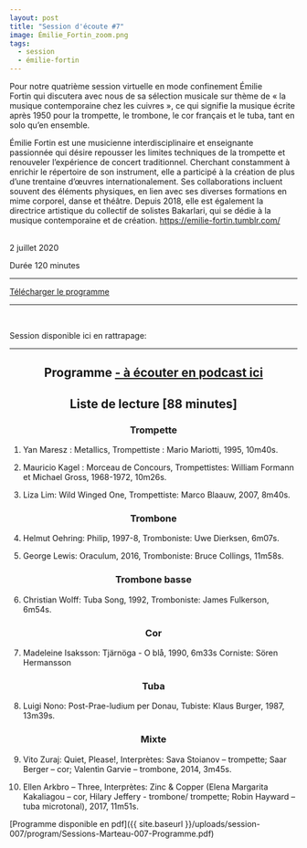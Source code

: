 ```yaml
---
layout: post
title: "Session d'écoute #7"
image: Émilie_Fortin_zoom.png
tags:
  - session
  - émilie-fortin
---
```


Pour notre quatrième session virtuelle en mode confinement Émilie Fortin qui discutera avec nous de sa sélection musicale sur thème de « la musique contemporaine chez les cuivres », ce qui signifie la musique écrite après 1950 pour la trompette, le trombone, le cor français et le tuba, tant en solo qu’en ensemble. 

Émilie Fortin est une musicienne interdisciplinaire et enseignante passionnée qui désire repousser les limites techniques de la trompette et renouveler l’expérience de concert traditionnel. Cherchant constamment à enrichir le répertoire de son instrument, elle a participé à la création de plus d’une trentaine d’œuvres internationalement. Ses collaborations incluent souvent des éléments physiques, en lien avec ses diverses formations en mime corporel, danse et théâtre. Depuis 2018, elle est également la directrice artistique du collectif de solistes Bakarlari, qui se dédie à la musique contemporaine et de création. <a href="https://emilie-fortin.tumblr.com/" target="_blank"> https://emilie-fortin.tumblr.com/
</a>  
  
<br>
2 juillet 2020

Durée 120 minutes
<br>
<hr>

<a href="https://sessionsmarteau.com/uploads/session-007/program/Sessions-Marteau-007-Programme.pdf" download>Télécharger le programme</a>

<hr>
<br>


Session disponible ici en rattrapage:




<div id="programme"></div>
<hr>

<h2 style="text-align: center;">
Programme <a href="https://sessionsmarteau.com/musique/#podcasts">- à écouter en podcast ici</a>
</h2>

<h2 style="text-align: center;">
Liste de lecture [88 minutes]
</h2>



<h3 style="text-align: center;">
Trompette
</h3>

1. Yan Maresz : Metallics, Trompettiste : Mario Mariotti, 1995, 10m40s.

2. Mauricio Kagel : Morceau de Concours, Trompettistes: William Formann et Michael Gross, 1968-1972, 10m26s.

3. Liza Lim: Wild Winged One, Trompettiste: Marco Blaauw, 2007, 8m40s.






 <h3 style="text-align: center;">
    Trombone
    </h3>

4. Helmut Oehring: Philip, 1997-8, Tromboniste: Uwe Dierksen, 6m07s.

5. George Lewis: Oraculum, 2016, Tromboniste: Bruce Collings, 11m58s.



 <h3 style="text-align: center;">
    Trombone basse
    </h3>

6. Christian Wolff: Tuba Song, 1992, Tromboniste: James Fulkerson, 6m54s.



 <h3 style="text-align: center;">
    Cor
    </h3>
    
    
7. Madeleine Isaksson: Tjärnöga - O blå, 1990, 6m33s
Corniste: Sören Hermansson



 <h3 style="text-align: center;">
    Tuba
    </h3>
    
8. Luigi Nono: Post-Prae-ludium per Donau, Tubiste: Klaus Burger, 1987, 13m39s.

    

 <h3 style="text-align: center;">
    Mixte
    </h3>

9. Vito Zuraj: Quiet, Please!, Interprètes: Sava Stoianov – trompette; Saar Berger – cor; Valentìn Garvie – trombone, 2014, 3m45s.

10. Ellen Arkbro – Three, Interprètes: Zinc & Copper (Elena Margarita Kakaliagou – cor, Hilary Jeffery - trombone/ trompette; Robin Hayward – tuba microtonal), 2017, 11m51s.




[Programme disponible en pdf]({{ site.baseurl }}/uploads/session-007/program/Sessions-Marteau-007-Programme.pdf)
